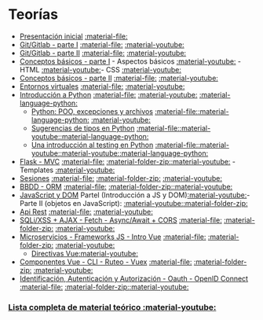 # Teorías

* [Presentación inicial](clase0) [:material-file:](clase0.pdf)
* [Git/Gitlab - parte I](clase1_1) [:material-file:](clase1_1.pdf) [:material-youtube:](https://youtu.be/yb6z8mE89OU)
* [Git/Gitlab - parte II](clase1_2) [:material-file:](clase1_2.pdf) [:material-youtube:](https://youtu.be/w931Lo6ab84)
* [Conceptos básicos - parte I](clase2_1) - Aspectos básicos [:material-youtube:](https://youtu.be/kZiTbrFHEwI) - HTML [:material-youtube:](https://youtu.be/EUm-HjlsUqk)- CSS [:material-youtube:](https://youtu.be/tb4VVTJym6s)
* [Conceptos básicos - parte II](clase2_2) [:material-file:](clase2_2.pdf) [:material-youtube:](https://youtu.be/djycOfAJ4j4)
* [Entornos virtuales](clase3_2) [:material-file:](clase3_2.pdf) [:material-youtube:](https://youtu.be/uBgh_8esLIw) 
* [Introducción a Python](clase3_1) [:material-file:](clase3_1.pdf) [:material-youtube:](https://youtu.be/T_V0ncHIqWU) [:material-language-python:](clase3_1/clase3_1.ipynb)
 	* [Python: POO, excepciones y archivos](clase3_3) [:material-file:](clase3_3.pdf)[:material-language-python:](clase3_3/clase3_3.ipynb) [:material-youtube:](https://youtu.be/yEcDcOLF2fA)
	* [Sugerencias de tipos en Python](clase3_4) [:material-file:](clase3_4.pdf)[:material-youtube:](https://youtu.be/vQXYmX-DQEo)[:material-language-python:](clase3_4/clase3_4_type_hints.ipynb)
	* [Una introducción al testing en Python](clase3_5) [:material-file:](clase3_5.pdf)[:material-youtube:](https://archivos.linti.unlp.edu.ar/index.php/s/rq8p4XvzsCIsAd8)[:material-youtube:](https://youtu.be/CWo77mw0Vfw)[:material-language-python:](clase3_5/clase3_5_testing.ipynb)
* [Flask - MVC](clase4_1) [:material-file:](clase4_1.pdf) [:material-folder-zip:](clase4_1.zip)[:material-youtube:](https://youtu.be/VZqmHE1L4b8) - Templates [:material-youtube:](https://youtu.be/TQ0kfhWsWz8)
* [Sesiones](clase5) [:material-file:](clase5.pdf) [:material-folder-zip:](clase5.zip) [:material-youtube:](https://youtu.be/JkErOGTn9yY)
* [BBDD - ORM](clase6_1) [:material-file:](clase6_1.pdf) [:material-folder-zip:](clase6_1.zip)[:material-youtube:](https://youtu.be/XPwjVmr4MgY)
* [JavaScript y DOM](clase6_2) ParteI (Introducción a JS y DOM)[:material-youtube:](https://youtu.be/c72-gbvxY-Q)- Parte II (objetos en  JavaScript): [:material-youtube:](https://youtu.be/qd8hhh7O8eQ)[:material-folder-zip:](clase6_2.zip)
* [Api Rest](clase7) [:material-file:](clase7.pdf) [:material-youtube:](https://youtu.be/-OhF8ALeFvk)
* [SQLi/XSS + AJAX - Fetch - Async/Await + CORS](clase8) [:material-file:](clase8.pdf) [:material-folder-zip:](clase8.zip) [:material-youtube:](https://youtu.be/OtBF-WUOtO4)
* [Microservicios - Frameworks JS - Intro Vue](clase9) [:material-file:](clase9.pdf) [:material-folder-zip:](clase9.zip) [:material-youtube:](https://youtu.be/PF8ttMiFC2g)
	* [Directivas Vue](clase9/#/5)[:material-youtube:](https://youtu.be/YUnBBnn2u9k)
* [Componentes Vue - CLI - Ruteo - Vuex](clase10) [:material-file:](clase10.pdf) [:material-folder-zip:](clase10.zip) [:material-youtube:](https://youtu.be/CHxNtOtR1K8)
* [Identificación, Autenticación y Autorización - Oauth - OpenID Connect](clase11) [:material-file:](clase11.pdf) [:material-folder-zip:](clase11.zip)[:material-youtube:](https://youtu.be/P1c-7_NjjeQ)


### [Lista completa de material teórico :material-youtube:](https://www.youtube.com/playlist?list=PLoAHbAorw7abaOsyoPyxKJ2aLq1mQHul6)